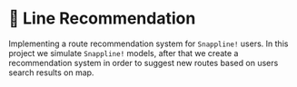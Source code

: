 # :oncoming_taxi: Line Recommendation

Implementing a route recommendation system for ```Snappline!``` users. In this project
we simulate ```Snappline!``` models, after that we create a recommendation system in order
to suggest new routes based on users search results on map.

